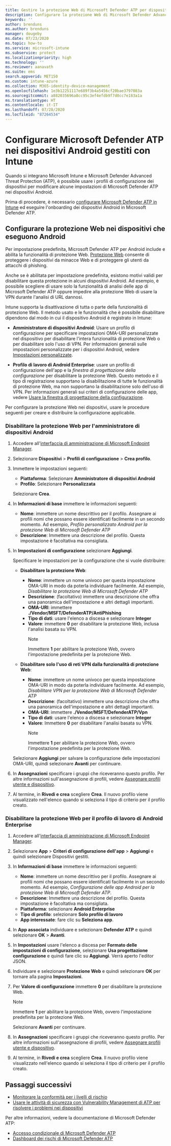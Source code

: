 ```yaml
---
title: Gestire la protezione Web di Microsoft Defender ATP per dispositivi Android in Microsoft Intune - Azure | Microsoft Docs
description: Configurare la protezione Web di Microsoft Defender Advanced Threat Protection (Microsoft Defender ATP) per Android in Intune.
keywords: ''
author: brenduns
ms.author: brenduns
manager: dougeby
ms.date: 07/23/2020
ms.topic: how-to
ms.service: microsoft-intune
ms.subservice: protect
ms.localizationpriority: high
ms.technology: ''
ms.reviewer: aanavath
ms.suite: ems
search.appverid: MET150
ms.custom: intune-azure
ms.collection: M365-identity-device-management
ms.openlocfilehash: 1e3b12251117e689f3b4a5456cf20bae3797083a
ms.sourcegitcommit: a882035696a8cc95c3ef4efdb9f7d0cc7e183a1a
ms.translationtype: HT
ms.contentlocale: it-IT
ms.lasthandoff: 07/28/2020
ms.locfileid: "87264534"
---
```

# <a name="configure-microsoft-defender-atp-on-android-devices-you-manage-with-intune"></a>Configurare Microsoft Defender ATP nei dispositivi Android gestiti con Intune

Quando si integrano Microsoft Intune e Microsoft Defender Advanced Threat Protection (ATP), è possibile usare i profili di configurazione dei dispositivi per modificare alcune impostazioni di Microsoft Defender ATP nei dispositivi Android.

Prima di procedere, è necessario [configurare Microsoft Defender ATP in Intune](../protect/advanced-threat-protection-configure.md) ed eseguire l'onboarding dei dispositivi Android in Microsoft Defender ATP.

## <a name="configure-web-protection-on-devices-that-run-android"></a>Configurare la protezione Web nei dispositivi che eseguono Android

Per impostazione predefinita, Microsoft Defender ATP per Android include e abilita la funzionalità di protezione Web. [Protezione Web](https://docs.microsoft.com/windows/security/threat-protection/microsoft-defender-atp/web-protection-overview) consente di proteggere i dispositivi da minacce Web e di proteggere gli utenti da attacchi di phishing.

Anche se è abilitata per impostazione predefinita, esistono motivi validi per disabilitare questa protezione in alcuni dispositivi Android. Ad esempio, è possibile scegliere di usare solo la funzionalità di analisi delle app di Microsoft Defender ATP oppure impedire alla protezione Web di usare la VPN durante l'analisi di URL dannosi.

Intune supporta la disattivazione di tutta o parte della funzionalità di protezione Web. Il metodo usato e le funzionalità che è possibile disabilitare dipendono dal modo in cui il dispositivo Android è registrato in Intune:

- **Amministratore di dispositivi Android**: Usare un profilo di configurazione per specificare impostazioni OMA-URI personalizzate nel dispositivo per disabilitare l'intera funzionalità di protezione Web o per disabilitare solo l'uso di VPN. Per informazioni generali sulle impostazioni personalizzate per i dispositivi Android, vedere [Impostazioni personalizzate](../configuration/custom-settings-android.md).

- **Profilo di lavoro di Android Enterprise**: usare un profilo di configurazione dell'app e la *finestra di progettazione della configurazione* per disabilitare la protezione Web. Questo metodo e il tipo di registrazione supportano la disabilitazione di tutte le funzionalità di protezione Web, ma non supportano la disabilitazione solo dell'uso di VPN. Per informazioni generali sui criteri di configurazione delle app, vedere [Usare la finestra di progettazione della configurazione](../apps/app-configuration-policies-use-android.md#use-the-configuration-designer).

Per configurare la protezione Web nei dispositivi, usare le procedure seguenti per creare e distribuire la configurazione applicabile.

### <a name="disable-web-protection-for-android-device-administrator"></a>Disabilitare la protezione Web per l'amministratore di dispositivi Android

1. Accedere all'[interfaccia di amministrazione di Microsoft Endpoint Manager](https://go.microsoft.com/fwlink/?linkid=2109431).

2. Selezionare **Dispositivi** > **Profili di configurazione** > **Crea profilo**.

3. Immettere le impostazioni seguenti:

   - **Piattaforma**: Selezionare **Amministratore di dispositivi Android**
   - **Profilo**: Selezionare **Personalizzata**

   Selezionare **Crea**.

4. In **Informazioni di base** immettere le informazioni seguenti:

   - **Nome**: immettere un nome descrittivo per il profilo. Assegnare ai profili nomi che possano essere identificati facilmente in un secondo momento. Ad esempio, *Profilo personalizzato Android per la protezione Web di Microsoft Defender ATP*
   - **Descrizione**: Immettere una descrizione del profilo. Questa impostazione è facoltativa ma consigliata.

5. In **Impostazioni di configurazione** selezionare **Aggiungi**.

   Specificare le impostazioni per la configurazione che si vuole distribuire:

   - **Disabilitare la protezione Web**:
     - **Nome**: immettere un nome univoco per questa impostazione OMA-URI in modo da poterla individuare facilmente. Ad esempio, *Disabilitare la protezione Web di Microsoft Defender ATP*
     - **Descrizione**: (facoltativo) immettere una descrizione che offra una panoramica dell'impostazione e altri dettagli importanti.
     - **OMA-URI**: immettere **./Vendor/MSFT/DefenderATP/AntiPhishing**
     - **Tipo di dati**: usare l'elenco a discesa e selezionare **Integer**
     - **Valore**: immettere **0** per disabilitare la protezione Web, inclusa l'analisi basata su VPN.
       > [!NOTE]
       > Immettere **1** per abilitare la protezione Web, ovvero l'impostazione predefinita per la protezione Web.

   - **Disabilitare solo l'uso di reti VPN dalla funzionalità di protezione Web**:
     - **Nome**: immettere un nome univoco per questa impostazione OMA-URI in modo da poterla individuare facilmente. Ad esempio, *Disabilitare VPN per la protezione Web di Microsoft Defender ATP*
     - **Descrizione**: (facoltativo) immettere una descrizione che offra una panoramica dell'impostazione e altri dettagli importanti.
     - **OMA-URI**: immettere **./Vendor/MSFT/DefenderATP/Vpn**
     - **Tipo di dati**: usare l'elenco a discesa e selezionare **Integer**
     - **Valore**: Immettere **0** per disabilitare l'analisi basata su VPN.
       > [!NOTE]
       > Immettere **1** per abilitare la protezione Web, ovvero l'impostazione predefinita per la protezione Web.

   Selezionare **Aggiungi** per salvare la configurazione delle impostazioni OMA-URI, quindi selezionare **Avanti** per continuare.

6. In **Assegnazioni** specificare i gruppi che riceveranno questo profilo. Per altre informazioni sull'assegnazione di profili, vedere [Assegnare profili utente e dispositivo](../configuration/device-profile-assign.md).

7. Al termine, in **Rivedi e crea** scegliere **Crea**. Il nuovo profilo viene visualizzato nell'elenco quando si seleziona il tipo di criterio per il profilo creato.

### <a name="disable-web-protection-for-android-enterprise-work-profile"></a>Disabilitare la protezione Web per il profilo di lavoro di Android Enterprise

1. Accedere all'[interfaccia di amministrazione di Microsoft Endpoint Manager](https://go.microsoft.com/fwlink/?linkid=2109431).

2. Selezionare **App** > **Criteri di configurazione dell'app** > **Aggiungi** e quindi selezionare Dispositivi gestiti.

3. In **Informazioni di base** immettere le informazioni seguenti:

   - **Nome**: immettere un nome descrittivo per il profilo. Assegnare ai profili nomi che possano essere identificati facilmente in un secondo momento. Ad esempio, *Configurazione delle app Android per la protezione Web di Microsoft Defender ATP*.
   - **Descrizione**: Immettere una descrizione del profilo. Questa impostazione è facoltativa ma consigliata.
   - **Piattaforma**: selezionare **Android Enterprise**
   - **Tipo di profilo**: selezionare **Solo profilo di lavoro**
   - **App interessate**: fare clic su **Seleziona app**.

4. In **App associata** individuare e selezionare **Defender ATP** e quindi selezionare **OK** > **Avanti**.

5. In **Impostazioni** usare l'elenco a discesa per **Formato delle impostazioni di configurazione**, selezionare **Usa progettazione configurazione** e quindi fare clic su **Aggiungi**. Verrà aperto l'editor JSON.

6. Individuare e selezionare **Protezione Web** e quindi selezionare **OK** per tornare alla pagina **Impostazioni**.

7. Per **Valore di configurazione** immettere **0** per disabilitare la protezione Web.

   > [!NOTE]
   > Immettere **1** per abilitare la protezione Web, ovvero l'impostazione predefinita per la protezione Web.

   Selezionare **Avanti** per continuare.

8. In **Assegnazioni** specificare i gruppi che riceveranno questo profilo. Per altre informazioni sull'assegnazione di profili, vedere [Assegnare profili utente e dispositivo](../configuration/device-profile-assign.md).

9. Al termine, in **Rivedi e crea** scegliere **Crea**. Il nuovo profilo viene visualizzato nell'elenco quando si seleziona il tipo di criterio per il profilo creato.

## <a name="next-steps"></a>Passaggi successivi

- [Monitorare la conformità per i livelli di rischio](../protect/advanced-threat-protection-monitor.md)
- [Usare le attività di sicurezza con Vulnerability Management di ATP per risolvere i problemi nei dispositivi](../protect/atp-manage-vulnerabilities.md)

Per altre informazioni, vedere la documentazione di Microsoft Defender ATP:

- [Accesso condizionale di Microsoft Defender ATP](https://docs.microsoft.com/windows/security/threat-protection/microsoft-defender-atp/conditional-access)
- [Dashboard dei rischi di Microsoft Defender ATP](https://docs.microsoft.com/windows/security/threat-protection/microsoft-defender-atp/security-operations-dashboard)

